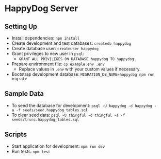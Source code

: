 # HappyDog Server

## Setting Up

- Install dependencies: `npm install`
- Create development and test databases: `createdb happydog`
- Create database user: `createuser happydog`
- Grant privileges to new user in `psql`:
  - `GRANT ALL PRIVILEGES ON DATABASE happydog TO happydog`
- Prepare environment file: `cp example.env .env`
  - Replace values in `.env` with your custom values if necessary.
- Bootstrap development database: `MIGRATION_DB_NAME=happydog npm run migrate`

## Sample Data

- To seed the database for development: `psql -U happydog -d happydog -a -f seeds/seed.happydog_tables.sql`
- To clear seed data: `psql -U thingful -d thingful -a -f seeds/trunc.happydog_tables.sql`

## Scripts

- Start application for development: `npm run dev`
- Run tests: `npm test`

